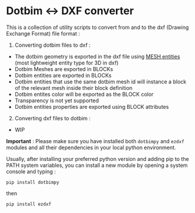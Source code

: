 # Dotbim <-> DXF converter

This is a collection of utility scripts to convert from and to the dxf (Drawing Exchange Format) file format :

1. Converting dotbim files to dxf :

- The dotbim geometry is exported in the dxf file using [MESH entities](https://ezdxf.readthedocs.io/en/master/dxfentities/mesh.html) (most lightweight entity type for 3D in dxf)
- Dotbim Meshes are exported in BLOCKs
- Dotbim entities are exported in BLOCKs
- Dotbim entities that use the same dotbim mesh id will instance a block of the relevant mesh inside their block definition
- Dotbim entites color will be exported as the BLOCK color
- Transparency is not yet supported
- Dotbim entities properties are exported using BLOCK attributes

2. Converting dxf files to dotbim :

- WIP

__Important__ : Please make sure you have installed both `dotbimpy` and `ezdxf` modules and all their dependencies in your local python environment.

Usually, after installing your preferred python version and adding pip to the PATH system variables, you can install a new module by opening a system console and typing :

`pip install dotbimpy`

then 

`pip install ezdxf`
